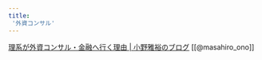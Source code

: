 ```yaml
---
title:
 '外資コンサル'
---
```


[理系が外資コンサル・金融へ行く理由 | 小野雅裕のブログ](http://hiroono.com/ja/2020/02/18/理系が外資コンサル・金融へ行く理由/)
[[@masahiro_ono]]
